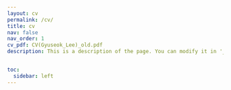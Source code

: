 ```yaml
---
layout: cv
permalink: /cv/
title: cv
nav: false
nav_order: 1
cv_pdf: CV(Gyuseok_Lee)_old.pdf
description: This is a description of the page. You can modify it in '_pages/cv.md'. You can also change or remove the top pdf download buttddon.


toc:
  sidebar: left
---
```

